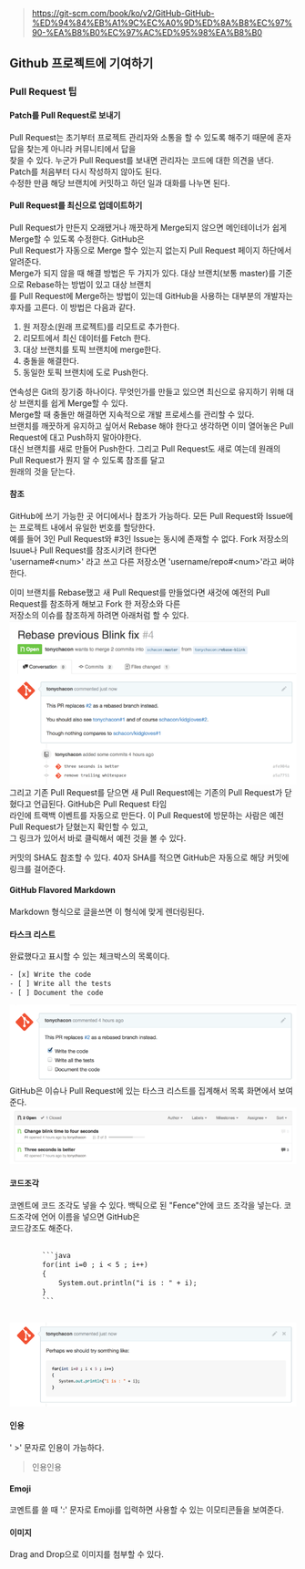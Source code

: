 > https://git-scm.com/book/ko/v2/GitHub-GitHub-%ED%94%84%EB%A1%9C%EC%A0%9D%ED%8A%B8%EC%97%90-%EA%B8%B0%EC%97%AC%ED%95%98%EA%B8%B0

## Github 프로젝트에 기여하기
### Pull Request 팁
#### Patch를 Pull Request로 보내기
Pull Request는 초기부터 프로젝트 관리자와 소통을 할 수 있도록 해주기 때문에 혼자 답을 찾는게 아니라 커뮤니티에서 답을<br> 찾을 수 있다. 누군가 Pull Request를 보내면 관리자는 코드에 대한 의견을 낸다. Patch를 처음부터 다시 작성하지 않아도 된다.<br> 수정한 만큼 해당 브랜치에 커밋하고 하던 일과 대화를 나누면 된다.

#### Pull Request를 최신으로 업데이트하기
Pull Request가 만든지 오래됐거나 깨끗하게 Merge되지 않으면 메인테이너가 쉽게 Merge할 수 있도록 수정한다. GitHub은 <br> Pull Request가 자동으로 Merge 할수 있는지 없는지 Pull Request 페이지 하단에서 알려준다.<br>
Merge가 되지 않을 때 해결 방법은 두 가지가 있다. 대상 브랜치(보통 master)를 기준으로 Rebase하는 방법이 있고 대상 브랜치<br>를 Pull Request에 Merge하는 방법이 있는데 GitHub을 사용하는 대부분의 개발자는 후자를 고른다. 이 방법은 다음과 같다.

1. 원 저장소(원래 프로젝트)를 리모트로 추가한다.
2. 리모트에서 최신 데이터를 Fetch 한다.
3. 대상 브랜치를 토픽 브랜치에 merge한다.
4. 충돌을 해결한다.
5. 동일한 토픽 브랜치에 도로 Push한다.

연속성은 Git의 장기중 하나이다. 무엇인가를 만들고 있으면 최신으로 유지하기 위해 대상 브랜치를 쉽게 Merge할 수 있다.<br> Merge할 때 충돌만 해결하면 지속적으로 개발 프로세스를 관리할 수 있다.<br>
브랜치를 깨끗하게 유지하고 싶어서 Rebase 해야 한다고 생각하면 이미 열어놓은 Pull Request에 대고 Push하지 말아야한다.<br> 대신 브랜치를 새로 만들어 Push한다. 그리고 Pull Request도 새로 여는데 원래의 Pull Request가 뭔지 알 수 있도록 참조를 달고<br> 원래의 것을 닫는다.

#### 참조
GitHub에 쓰기 가능한 곳 어디에서나 참조가 가능하다. 모든 Pull Request와 Issue에는 프로젝트 내에서 유일한 번호를 할당한다.<br> 예를 들어 3인 Pull Request와 #3인 Issue는 동시에 존재할 수 없다. Fork 저장소의 Isuue나 Pull Request를 참조시키려 한다면<br> 'username#<<z>num>' 라고 쓰고 다른 저장소면 'username/repo#<<z>num>'라고 써야한다.<br>

이미 브랜치를 Rebase했고 새 Pull Request를 만들었다면 새것에 예전의 Pull Request를 참조하게 해보고 Fork 한 저장소와 다른<br> 저장소의 이슈를 참조하게 하려면 아래처럼 할 수 있다.<br>
![mentions-02-render](./pic/mentions-02-render.png)<br>
그리고 기존 Pull Request를 닫으면 새 Pull Request에는 기존의 Pull Request가 닫혔다고 언급된다. GitHub은 Pull Request 타임<br>라인에 트랙백 이벤트를 자동으로 만든다. 이 Pull Request에 방문하는 사람은 예전 Pull Request가 닫혔는지 확인할 수 있고, <br> 그 링크가 있어서 바로 클릭해서 예전 것을 볼 수 있다.

커밋의 SHA도 참조할 수 있다. 40자 SHA를 적으면 GitHub은 자동으로 해당 커밋에 링크를 걸어준다.

#### GitHub Flavored Markdown
Markdown 형식으로 글을쓰면 이 형식에 맞게 렌더링된다.

#### 타스크 리스트
완료했다고 표시할 수 있는 체크박스의 목록이다.

    - [x] Write the code
    - [ ] Write all the tests
    - [ ] Document the code

![markdown-02-tasks](./pic/markdown-02-tasks.png)<br>
GitHub은 이슈나 Pull Request에 있는 타스크 리스트를 집계해서 목록 화면에서 보여준다.<br>
![markdown-03-task-summary](./pic/markdown-03-task-summary.png)<br>

#### 코드조각
코멘트에 코드 조각도 넣을 수 있다. 백틱으로 된 "Fence"안에 코드 조각을 넣는다. 코드조각에 언어 이름을 넣으면 GitHub은<br> 코드강조도 해준다.
<pre>
    <code>
        ```java
        for(int i=0 ; i < 5 ; i++)
        {
            System.out.println("i is : " + i);
        }
        ```
    </code> 
</pre>
![markdown-04-fenced-code](./pic/markdown-04-fenced-code.png)<br>

#### 인용
' >' 문자로 인용이 가능하다.
> 인용인용

#### Emoji
코멘트를 쓸 때 ':' 문자로 Emoji를 입력하면 사용할 수 있는 이모티콘들을 보여준다.

#### 이미지
Drag and Drop으로 이미지를 첨부할 수 있다.



